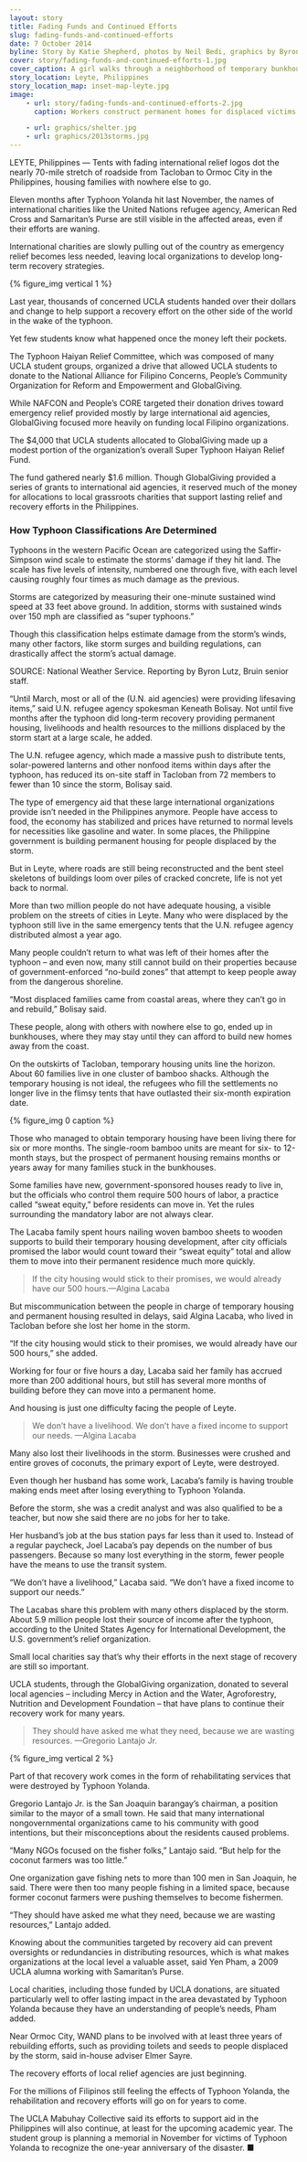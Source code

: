 ```yaml
---
layout: story
title: Fading Funds and Continued Efforts
slug: fading-funds-and-continued-efforts
date: 7 October 2014
byline: Story by Katie Shepherd, photos by Neil Bedi, graphics by Byron Lutz
cover: story/fading-funds-and-continued-efforts-1.jpg
cover_caption: A girl walks through a neighborhood of temporary bunkhouses made of woven bamboo mats and coconut lumber. Each temporary development houses hundreds of displaced persons who lost their homes to Typhoon Yolanda.
story_location: Leyte, Philippines
story_location_map: inset-map-leyte.jpg
image:
    - url: story/fading-funds-and-continued-efforts-2.jpg
      caption: Workers construct permanent homes for displaced victims of Typhoon Yolanda. Many workers are displaced victims themselves, putting in the 500 hours of “sweat equity,” or labor, needed to obtain housing.

    - url: graphics/shelter.jpg
    - url: graphics/2013storms.jpg
---
```


LEYTE, Philippines — Tents with fading international relief logos dot the nearly 70-mile stretch of roadside from Tacloban to Ormoc City in the Philippines, housing families with nowhere else to go. 

Eleven months after Typhoon Yolanda hit last November, the names of international charities like the United Nations refugee agency, American Red Cross and Samaritan’s Purse are still visible in the affected areas, even if their efforts are waning.

International charities are slowly pulling out of the country as emergency relief becomes less needed, leaving local organizations to develop long-term recovery strategies. 

{% figure_img vertical 1 %}

Last year, thousands of concerned UCLA students handed over their dollars and change to help support a recovery effort on the other side of the world in the wake of the typhoon. 

Yet few students know what happened once the money left their pockets. 

The Typhoon Haiyan Relief Committee, which was composed of many UCLA student groups, organized a drive that allowed UCLA students to donate to the National Alliance for Filipino Concerns, People’s Community Organization for Reform and Empowerment and GlobalGiving. 

While NAFCON and People’s CORE targeted their donation drives toward emergency relief provided mostly by large international aid agencies, GlobalGiving focused more heavily on funding local Filipino organizations. 

The $4,000 that UCLA students allocated to GlobalGiving made up a modest portion of the organization’s overall Super Typhoon Haiyan Relief Fund. 

The fund gathered nearly $1.6 million. Though GlobalGiving provided a series of grants to international aid agencies, it reserved much of the money for allocations to local grassroots charities that support lasting relief and recovery efforts in the Philippines.

<div class="infobox">
<h3>How Typhoon Classifications Are Determined</h3>
<p>Typhoons in the western Pacific Ocean are categorized using the Saffir-Simpson wind scale to estimate the storms’ damage if they hit land. The scale has five levels of intensity, numbered one through five, with each level causing roughly four times as much damage as the previous.</p>

<p>Storms are categorized by measuring their one-minute sustained wind speed at 33 feet above ground. In addition, storms with sustained winds over 150 mph are classified as “super typhoons.”</p>

<p>Though this classification helps estimate damage from the storm’s winds, many other factors, like storm surges and building regulations, can drastically affect the storm’s actual damage.</p>

<span class="source">SOURCE: National Weather Service. Reporting by Byron Lutz, Bruin senior staff.</span>
</div>

“Until March, most or all of the (U.N. aid agencies) were providing lifesaving items,” said U.N. refugee agency spokesman Keneath Bolisay. Not until five months after the typhoon did long-term recovery providing permanent housing, livelihoods and health resources to the millions displaced by the storm start at a large scale, he added.

The U.N. refugee agency, which made a massive push to distribute tents, solar-powered lanterns and other nonfood items within days after the typhoon, has reduced its on-site staff in Tacloban from 72 members to fewer than 10 since the storm, Bolisay said. 

The type of emergency aid that these large international organizations provide isn’t needed in the Philippines anymore. People have access to food, the economy has stabilized and prices have returned to normal levels for necessities like gasoline and water. In some places, the Philippine government is building permanent housing for people displaced by the storm. 

But in Leyte, where roads are still being reconstructed and the bent steel skeletons of buildings loom over piles of cracked concrete, life is not yet back to normal.

More than two million people do not have adequate housing, a visible problem on the streets of cities in Leyte. Many who were displaced by the typhoon still live in the same emergency tents that the U.N. refugee agency distributed almost a year ago. 

Many people couldn’t return to what was left of their homes after the typhoon – and even now, many still cannot build on their properties because of government-enforced “no-build zones” that attempt to keep people away from the dangerous shoreline.

“Most displaced families came from coastal areas, where they can’t go in and rebuild,” Bolisay said. 

These people, along with others with nowhere else to go, ended up in bunkhouses, where they may stay until they can afford to build new homes away from the coast.

On the outskirts of Tacloban, temporary housing units line the horizon. About 60 families live in one cluster of bamboo shacks. Although the temporary housing is not ideal, the refugees who fill the settlements no longer live in the flimsy tents that have outlasted their six-month expiration date.

{% figure_img 0 caption %}

Those who managed to obtain temporary housing have been living there for six or more months. The single-room bamboo units are meant for six- to 12-month stays, but the prospect of permanent housing remains months or years away for many families stuck in the bunkhouses.

Some families have new, government-sponsored houses ready to live in, but the officials who control them require 500 hours of labor, a practice called “sweat equity,” before residents can move in. Yet the rules surrounding the mandatory labor are not always clear.

The Lacaba family spent hours nailing woven bamboo sheets to wooden supports to build their temporary housing development, after city officials promised the labor would count toward their “sweat equity” total and allow them to move into their permanent residence much more quickly. 

<blockquote>If the city housing would stick to their promises, we would already have our 500 hours.<span class="blockquote-attribution">—Algina Lacaba</span></blockquote>

But miscommunication between the people in charge of temporary housing and permanent housing resulted in delays, said Algina Lacaba, who lived in Tacloban before she lost her home in the storm. 

“If the city housing would stick to their promises, we would already have our 500 hours,” she added. 

Working for four or five hours a day, Lacaba said her family has accrued more than 200 additional hours, but still has several more months of building before they can move into a permanent home.

And housing is just one difficulty facing the people of Leyte. 

<blockquote>We don’t have a livelihood. We don’t have a fixed income to support our needs. <span class="blockquote-attribution">—Algina Lacaba</span></blockquote>

Many also lost their livelihoods in the storm. Businesses were crushed and entire groves of coconuts, the primary export of Leyte, were destroyed. 

Even though her husband has some work, Lacaba’s family is having trouble making ends meet after losing everything to Typhoon Yolanda. 

Before the storm, she was a credit analyst and was also qualified to be a teacher, but now she said there are no jobs for her to take. 

Her husband’s job at the bus station pays far less than it used to. Instead of a regular paycheck, Joel Lacaba’s pay depends on the number of bus passengers. Because so many lost everything in the storm, fewer people have the means to use the transit system. 

“We don’t have a livelihood,” Lacaba said. “We don’t have a fixed income to support our needs.” 

The Lacabas share this problem with many others displaced by the storm. About 5.9 million people lost their source of income after the typhoon, according to the United States Agency for International Development, the U.S. government’s relief organization. 

Small local charities say that’s why their efforts in the next stage of recovery are still so important.

UCLA students, through the GlobalGiving organization, donated to several local agencies – including Mercy in Action and the Water, Agroforestry, Nutrition and Development Foundation – that have plans to continue their recovery work for many years.

<blockquote>They should have asked me what they need, because we are wasting resources. <span class="blockquote-attribution">—Gregorio Lantajo Jr.</span></blockquote>

{% figure_img vertical 2 %}

Part of that recovery work comes in the form of rehabilitating services that were destroyed by Typhoon Yolanda. 

Gregorio Lantajo Jr. is the San Joaquin barangay’s chairman, a position similar to the mayor of a small town. He said that many international nongovernmental organizations came to his community with good intentions, but their misconceptions about the residents caused problems. 

“Many NGOs focused on the fisher folks,” Lantajo said. “But help for the coconut farmers was too little.” 

One organization gave fishing nets to more than 100 men in San Joaquin, he said. There were then too many people fishing in a limited space, because former coconut farmers were pushing themselves to become fishermen. 

“They should have asked me what they need, because we are wasting resources,” Lantajo added. 

Knowing about the communities targeted by recovery aid can prevent oversights or redundancies in distributing resources, which is what makes organizations at the local level a valuable asset, said Yen Pham, a 2009 UCLA alumna working with Samaritan’s Purse. 

Local charities, including those funded by UCLA donations, are situated particularly well to offer lasting impact in the area devastated by Typhoon Yolanda because they have an understanding of people’s needs, Pham added.

Near Ormoc City, WAND plans to be involved with at least three years of rebuilding efforts, such as providing toilets and seeds to people displaced by the storm, said in-house adviser Elmer Sayre. 

The recovery efforts of local relief agencies are just beginning.

For the millions of Filipinos still feeling the effects of Typhoon Yolanda, the rehabilitation and recovery efforts will go on for years to come. 

The UCLA Mabuhay Collective said its efforts to support aid in the Philippines will also continue, at least for the upcoming academic year. The student group is planning a memorial in November for victims of Typhoon Yolanda to recognize the one-year anniversary of the disaster. ■
